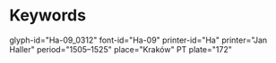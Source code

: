 # Keywords
glyph-id="Ha-09_0312"
font-id="Ha-09"
printer-id="Ha"
printer="Jan Haller"
period="1505–1525"
place="Kraków"
PT plate="172"
